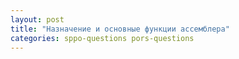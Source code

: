 ```yaml
---
layout: post
title: "Назначение и основные функции ассемблера"
categories: sppo-questions pors-questions
---
```

